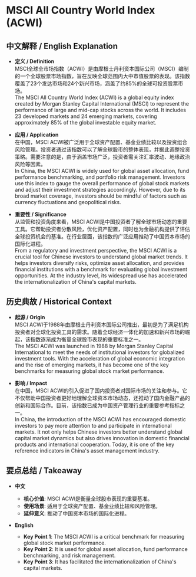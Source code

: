 # MSCI All Country World Index (ACWI)

## 中文解释 / English Explanation

* **定义 / Definition**  
  MSCI全球全市场指数（ACWI）是由摩根士丹利资本国际公司（MSCI）编制的一个全球股票市场指数，旨在反映全球范围内大中市值股票的表现。该指数覆盖了23个发达市场和24个新兴市场，涵盖了约85%的全球可投资股票市场。  
  The MSCI All Country World Index (ACWI) is a global equity index created by Morgan Stanley Capital International (MSCI) to represent the performance of large and mid-cap stocks across the world. It includes 23 developed markets and 24 emerging markets, covering approximately 85% of the global investable equity market.

* **应用 / Application**  
  在中国，MSCI ACWI被广泛用于全球资产配置、基金业绩比较以及投资组合风险管理。投资者通过该指数可以了解全球股市的整体表现，并据此调整投资策略。需要注意的是，由于涵盖市场广泛，投资者需关注汇率波动、地缘政治风险等因素。  
  In China, the MSCI ACWI is widely used for global asset allocation, fund performance benchmarking, and portfolio risk management. Investors use this index to gauge the overall performance of global stock markets and adjust their investment strategies accordingly. However, due to its broad market coverage, investors should be mindful of factors such as currency fluctuations and geopolitical risks.

* **重要性 / Significance**  
  从监管和投资角度来看，MSCI ACWI是中国投资者了解全球市场动态的重要工具。它帮助投资者分散风险，优化资产配置，同时也为金融机构提供了评估全球投资机会的基准。在行业层面，该指数的广泛应用推动了中国资本市场的国际化进程。  
  From a regulatory and investment perspective, the MSCI ACWI is a crucial tool for Chinese investors to understand global market trends. It helps investors diversify risks, optimize asset allocation, and provides financial institutions with a benchmark for evaluating global investment opportunities. At the industry level, its widespread use has accelerated the internationalization of China's capital markets.

## 历史典故 / Historical Context

* **起源 / Origin**  
  MSCI ACWI于1988年由摩根士丹利资本国际公司推出，最初是为了满足机构投资者对全球化投资工具的需求。随着全球经济一体化的加速和新兴市场的崛起，该指数逐渐成为衡量全球股市表现的重要标准之一。  
  The MSCI ACWI was launched in 1988 by Morgan Stanley Capital International to meet the needs of institutional investors for globalized investment tools. With the acceleration of global economic integration and the rise of emerging markets, it has become one of the key benchmarks for measuring global stock market performance.

* **影响 / Impact**  
  在中国，MSCI ACWI的引入促进了国内投资者对国际市场的关注和参与。它不仅帮助中国投资者更好地理解全球资本市场动态，还推动了国内金融产品的创新和国际合作。目前，该指数已成为中国资产管理行业的重要参考指标之一。  
  In China, the introduction of the MSCI ACWI has encouraged domestic investors to pay more attention to and participate in international markets. It not only helps Chinese investors better understand global capital market dynamics but also drives innovation in domestic financial products and international cooperation. Today, it is one of the key reference indicators in China's asset management industry.

## 要点总结 / Takeaway

* **中文**  
  - **核心价值**: MSCI ACWI是衡量全球股市表现的重要基准。
  - **使用场景**: 适用于全球资产配置、基金业绩比较和风险管理。
  - **延伸意义**: 推动了中国资本市场的国际化进程。

* **English**  
  - **Key Point 1**: The MSCI ACWI is a critical benchmark for measuring global stock market performance.
  - **Key Point 2**: It is used for global asset allocation, fund performance benchmarking, and risk management.
  - **Key Point 3**: It has facilitated the internationalization of China's capital markets.